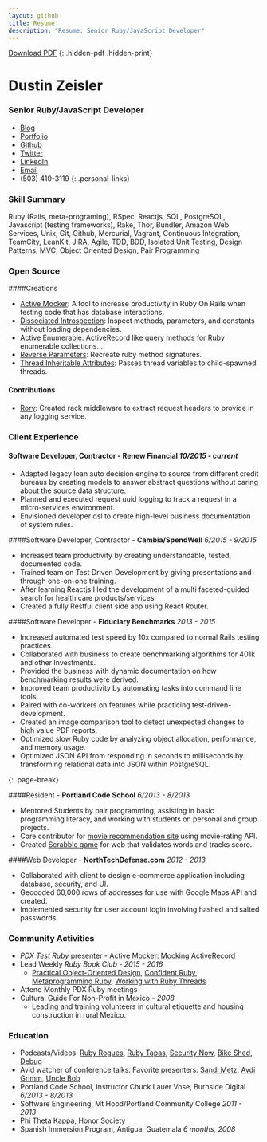 ```yaml
---
layout: github
title: Resume
description: "Resume: Senior Ruby/JavaScript Developer"
---
```


[Download PDF](./dustin_zeisler.pdf)
{: .hidden-pdf .hidden-print}

# Dustin Zeisler

### Senior Ruby/JavaScript Developer

* [Blog](http://dustinzeisler.com)
* [Portfolio](http://dustinzeisler.com/projects)
* [Github](https://github.com/zeisler)
* [Twitter](https://twitter.com/dustinzeisler)
* [LinkedIn](https://www.linkedin.com/in/dzeisler)
* [Email](mailto:dustinzeisler@gmail.com)
* (503) 410-3119
{: .personal-links}

### Skill Summary

Ruby (Rails, meta-programing), RSpec, Reactjs, SQL, PostgreSQL, Javascript (testing frameworks), Rake, Thor, Bundler, Amazon Web Services, Unix, Git, Github, Mercurial, Vagrant, Continuous Integration, TeamCity, LeanKit, JIRA, Agile, TDD, BDD, Isolated Unit Testing, Design Patterns, MVC, Object Oriented Design, Pair Programming

### Open Source 

####Creations

 * [Active Mocker](https://github.com/zeisler/active_mocker): A tool to increase productivity in Ruby On Rails when testing code that has database interactions.
 * [Dissociated Introspection](https://github.com/zeisler/dissociated_introspection): Inspect methods, parameters, and constants without loading dependencies.
 * [Active Enumerable](https://github.com/zeisler/active_enumerable): ActiveRecord like query methods for Ruby enumerable collections. .
 * [Reverse Parameters](https://github.com/zeisler/reverse_parameters): Recreate ruby method signatures.
 * [Thread Inheritable Attributes](https://github.com/zeisler/thread-inheritable_attributes): Passes thread variables to child-spawned threads.

#### Contributions
 * [Rory](https://github.com/screamingmuse/rory/pull/14): Created rack middleware to extract request headers to provide in any logging service.
 
### Client Experience

#### Software Developer, Contractor - **Renew Financial** *10/2015 - current*
 * Adapted legacy loan auto decision engine to source from different credit bureaus by creating models to answer abstract questions without caring about the source data structure.
 * Planned and executed request uuid logging to track a request in a micro-services environment.
 * Envisioned developer dsl to create high-level business documentation of system rules. 

####Software Developer, Contractor - **Cambia/SpendWell** *6/2015 - 9/2015*

* Increased team productivity by creating understandable, tested, documented code.
* Trained team on Test Driven Development by giving presentations and through one-on-one training.
* After learning Reactjs I led the development of a multi faceted-guided search for health care products/services.
* Created a fully Restful client side app using React Router.

####Software Developer - **Fiduciary Benchmarks** *2013 - 2015*

* Increased automated test speed by 10x compared to normal Rails testing practices.
* Collaborated with business to create benchmarking algorithms for 401k and other Investments.
* Provided the business with dynamic documentation on how benchmarking results were derived.
* Improved team productivity by automating tasks into command line tools.
* Paired with co-workers on features while practicing test-driven-development.
* Created an image comparison tool to detect unexpected changes to high value PDF reports.
* Optimized slow Ruby code by analyzing object allocation, performance, and memory usage.
* Optimized JSON API from responding in seconds to milliseconds by transforming relational data into JSON within PostgreSQL.

{: .page-break}

####Resident - **Portland Code School** *6/2013 - 8/2013*

* Mentored Students by pair programming, assisting in basic programming literacy, and working with students on personal and group projects.
* Core contributor for [movie recommendation site](http://critic-critic.herokuapp.com) using movie-rating API.
* Created [Scrabble game](http://scrabble-game.herokuapp.com) for web that validates words and tracks score.

####Web Developer - **NorthTechDefense.com** *2012 - 2013*
* Collaborated with client to design e-commerce application including database, security, and UI.
* Geocoded 60,000 rows of addresses for use with Google Maps API and created.
* Implemented security for user account login involving hashed and salted passwords.

### Community Activities

* *PDX Test Ruby* presenter - [Active Mocker: Mocking ActiveRecord](http://testrubypdx.org/talks/2)
* Lead Weekly *Ruby Book Club* - *2015 - 2016*
    * [Practical Object-Oriented Design](http://www.poodr.com/), 
    [Confident Ruby](http://www.confidentruby.com/), 
    [Metaprogramming Ruby](https://pragprog.com/book/ppmetr2/metaprogramming-ruby-2),
    [Working with Ruby Threads](http://www.jstorimer.com/products/working-with-ruby-threads)
* Attend Monthly PDX Ruby meetings
* Cultural Guide For Non-Profit in Mexico - *2008*
	* Leading and training volunteers in cultural etiquette and housing construction in rural Mexico.

### Education

* Podcasts/Videos: [Ruby Rogues](http://devchat.tv/ruby-rogues/), [Ruby Tapas](http://www.rubytapas.com), [Security Now](https://twit.tv/shows/security-now), [Bike Shed](http://bikeshed.fm), [Debug](http://www.imore.com/debug)
* Avid watcher of conference talks. Favorite presenters:  [Sandi Metz](http://confreaks.tv/presenters/sandi-metz), [Avdi Grimm](http://confreaks.tv/presenters/avdi-grimm), [Uncle Bob]( http://youtu.be/YX3iRjKj7C0 )
* Portland Code School, Instructor Chuck Lauer Vose, Burnside Digital *6/2013 - 8/2013*
* Software Engineering, Mt Hood/Portland Community College *2011 - 2013*
* Phi Theta Kappa, Honor Society
* Spanish Immersion Program, Antigua, Guatemala *6 months, 2008*
